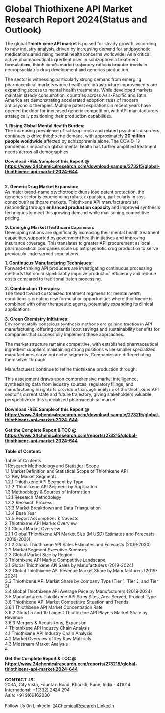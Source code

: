 <h1>Global Thiothixene API Market Research Report 2024(Status and Outlook)</h1><p>The global <strong>Thiothixene API market</strong> is poised for steady growth, according to new industry analysis, driven by increasing demand for antipsychotic medications amid rising mental health concerns worldwide. As a critical active pharmaceutical ingredient used in schizophrenia treatment formulations, thiothixene's market trajectory reflects broader trends in neuropsychiatric drug development and generics production.</p><p>The sector is witnessing particularly strong demand from emerging pharmaceutical markets where healthcare infrastructure improvements are expanding access to mental health treatments. While developed markets maintain steady consumption, countries across Asia-Pacific and Latin America are demonstrating accelerated adoption rates of modern antipsychotic therapies. Multiple patent expirations in recent years have opened the door for increased generic competition, with API manufacturers strategically positioning their production capabilities.</p><p><strong>1. Rising Global Mental Health Burden:</strong><br>
The increasing prevalence of schizophrenia and related psychotic disorders continues to drive thiothixene demand, with approximately <strong>20 million people worldwide</strong> affected by schizophrenia alone. The COVID-19 pandemic's impact on global mental health has further amplified treatment needs across all demographics.</p><div><b>Download FREE Sample of this Report @ 
            <a href="https://www.24chemicalresearch.com/download-sample/273215/global-thiothixene-api-market-2024-644">
            https://www.24chemicalresearch.com/download-sample/273215/global-thiothixene-api-market-2024-644</a></b></div><br><p><strong>2. Generic Drug Market Expansion:</strong><br>
As major brand-name psychotropic drugs lose patent protection, the generics sector is experiencing robust expansion, particularly in cost-conscious healthcare markets. Thiothixene API manufacturers are responding through <strong>enhanced production capacity</strong> and improved synthesis techniques to meet this growing demand while maintaining competitive pricing.</p><p><strong>3. Emerging Market Healthcare Expansion:</strong><br>
Developing nations are significantly increasing their mental health treatment capacities, supported by government health initiatives and improving insurance coverage. This translates to greater API procurement as local pharmaceutical companies scale up antipsychotic drug production to serve previously underserved populations.</p><p><strong>1. Continuous Manufacturing Techniques:</strong><br>
Forward-thinking API producers are investigating continuous processing methods that could significantly improve production efficiency and reduce costs compared to traditional batch processing.</p><p><strong>2. Combination Therapies:</strong><br>
The trend toward customized treatment regimens for mental health conditions is creating new formulation opportunities where thiothixene is combined with other therapeutic agents, potentially expanding its clinical applications.</p><p><strong>3. Green Chemistry Initiatives:</strong><br>
Environmentally conscious synthesis methods are gaining traction in API manufacturing, offering potential cost savings and sustainability benefits for companies that successfully implement these approaches.</p><p>The market structure remains competitive, with established pharmaceutical ingredient suppliers maintaining strong positions while smaller specialized manufacturers carve out niche segments. Companies are differentiating themselves through:</p><p>Manufacturers continue to refine thiothixene production through:</p><p>This assessment draws upon comprehensive market intelligence, synthesizing data from industry sources, regulatory filings, and manufacturing insights to provide a thorough analysis of the thiothixene API sector's current state and future trajectory, giving stakeholders valuable perspective on this specialized pharmaceutical market.</p><div><b>Download FREE Sample of this Report @ 
            <a href="https://www.24chemicalresearch.com/download-sample/273215/global-thiothixene-api-market-2024-644">
            https://www.24chemicalresearch.com/download-sample/273215/global-thiothixene-api-market-2024-644</a></b></div><br><div><b>Get the Complete Report & TOC @ 
            <a href="https://www.24chemicalresearch.com/reports/273215/global-thiothixene-api-market-2024-644">
            https://www.24chemicalresearch.com/reports/273215/global-thiothixene-api-market-2024-644</a></b></div><br>
            <b>Table of Content:</b><p>Table of Contents<br />
1 Research Methodology and Statistical Scope<br />
1.1 Market Definition and Statistical Scope of Thiothixene API<br />
1.2 Key Market Segments<br />
1.2.1 Thiothixene API Segment by Type<br />
1.2.2 Thiothixene API Segment by Application<br />
1.3 Methodology & Sources of Information<br />
1.3.1 Research Methodology<br />
1.3.2 Research Process<br />
1.3.3 Market Breakdown and Data Triangulation<br />
1.3.4 Base Year<br />
1.3.5 Report Assumptions & Caveats<br />
2 Thiothixene API Market Overview<br />
2.1 Global Market Overview<br />
2.1.1 Global Thiothixene API Market Size (M USD) Estimates and Forecasts (2019-2030)<br />
2.1.2 Global Thiothixene API Sales Estimates and Forecasts (2019-2030)<br />
2.2 Market Segment Executive Summary<br />
2.3 Global Market Size by Region<br />
3 Thiothixene API Market Competitive Landscape<br />
3.1 Global Thiothixene API Sales by Manufacturers (2019-2024)<br />
3.2 Global Thiothixene API Revenue Market Share by Manufacturers (2019-2024)<br />
3.3 Thiothixene API Market Share by Company Type (Tier 1, Tier 2, and Tier 3)<br />
3.4 Global Thiothixene API Average Price by Manufacturers (2019-2024)<br />
3.5 Manufacturers Thiothixene API Sales Sites, Area Served, Product Type<br />
3.6 Thiothixene API Market Competitive Situation and Trends<br />
3.6.1 Thiothixene API Market Concentration Rate<br />
3.6.2 Global 5 and 10 Largest Thiothixene API Players Market Share by Revenue<br />
3.6.3 Mergers & Acquisitions, Expansion<br />
4 Thiothixene API Industry Chain Analysis<br />
4.1 Thiothixene API Industry Chain Analysis<br />
4.2 Market Overview of Key Raw Materials<br />
4.3 Midstream Market Analysis<br />
4.</p><div><b>Get the Complete Report & TOC @ 
            <a href="https://www.24chemicalresearch.com/reports/273215/global-thiothixene-api-market-2024-644">
            https://www.24chemicalresearch.com/reports/273215/global-thiothixene-api-market-2024-644</a></b></div><br><b>CONTACT US:</b><br>
            203A, City Vista, Fountain Road, Kharadi, Pune, India - 411014<br>
            International: +1(332) 2424 294<br>
            Asia: +91 9169162030 <br><br>
            Follow Us On LinkedIn: <a href="https://www.linkedin.com/company/24chemicalresearch/">24ChemicalResearch LinkedIn</a>